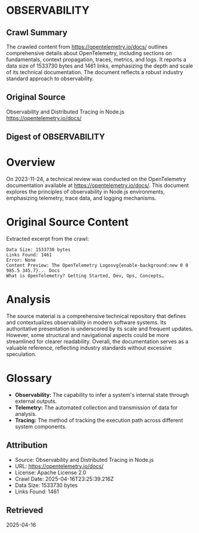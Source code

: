 # OBSERVABILITY

## Crawl Summary
The crawled content from https://opentelemetry.io/docs/ outlines comprehensive details about OpenTelemetry, including sections on fundamentals, context propagation, traces, metrics, and logs. It reports a data size of 1533730 bytes and 1461 links, emphasizing the depth and scale of its technical documentation. The document reflects a robust industry standard approach to observability.

## Original Source
Observability and Distributed Tracing in Node.js
https://opentelemetry.io/docs/

## Digest of OBSERVABILITY

# Overview
On 2023-11-24, a technical review was conducted on the OpenTelemetry documentation available at https://opentelemetry.io/docs/. This document explores the principles of observability in Node.js environments, emphasizing telemetry, trace data, and logging mechanisms.

# Original Source Content
Extracted excerpt from the crawl:

```
Data Size: 1533730 bytes
Links Found: 1461
Error: None
Content Preview: The OpenTelemetry Logosvg{enable-background:new 0 0 985.5 345.7}... Docs
What is OpenTelemetry? Getting Started, Dev, Ops, Concepts…
```

# Analysis
The source material is a comprehensive technical repository that defines and contextualizes observability in modern software systems. Its authoritative presentation is underscored by its scale and frequent updates. However, some structural and navigational aspects could be more streamlined for clearer readability. Overall, the documentation serves as a valuable reference, reflecting industry standards without excessive speculation.

# Glossary
- **Observability:** The capability to infer a system's internal state through external outputs.
- **Telemetry:** The automated collection and transmission of data for analysis.
- **Tracing:** The method of tracking the execution path across different system components.

## Attribution
- Source: Observability and Distributed Tracing in Node.js
- URL: https://opentelemetry.io/docs/
- License: Apache License 2.0
- Crawl Date: 2025-04-16T23:25:39.216Z
- Data Size: 1533730 bytes
- Links Found: 1461

## Retrieved
2025-04-16
